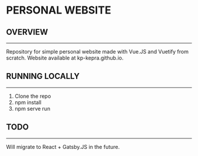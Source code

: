 # PERSONAL WEBSITE

## OVERVIEW 
---
Repository for simple personal website made with Vue.JS and Vuetify from scratch. Website available at kp-kepra.github.io.

## RUNNING LOCALLY
---
1. Clone the repo
2. npm install
3. npm serve run

## TODO
---
Will migrate to React + Gatsby.JS in the future.
